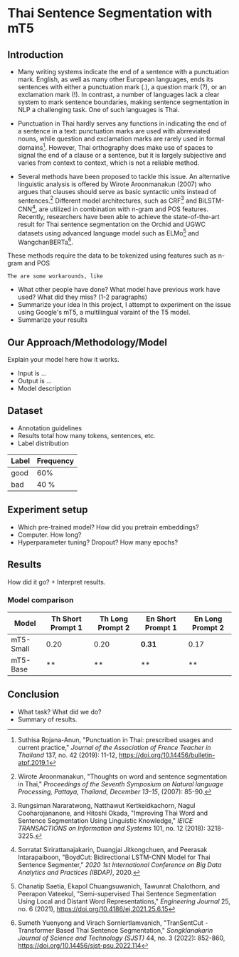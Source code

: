 # Thai Sentence Segmentation with mT5

## Introduction
-  Many writing systems indicate the end of a sentence with a punctuation mark. English, as well as many other European languages, ends its sentences with either a punctuation mark (.), a question mark (?), or an exclamation mark (!). In contrast, a number of languages lack a clear system to mark sentence boundaries, making sentence segmentation in NLP a challenging task. One of such languages is Thai.

- Punctuation in Thai hardly serves any functions in indicating the end of a sentence in a text: punctuation marks are used with abrreviated nouns, while question and exclamation marks are rarely used in formal domains[^1]. However, Thai orthography does make use of spaces to signal the end of a clause or a sentence, but it is largely subjective and varies from context to context, which is not a reliable method.

- Several methods have been proposed to tackle this issue. An alternative linguistic analysis is offered by Wirote Aroonmanakun (2007) who argues that clauses should serve as basic syntactic units instead of sentences.[^2] Different model architectures, such as CRF[^3] and BiLSTM-CNN[^4], are utilized in combination with n-gram and POS features. Recently, researchers have been able to achieve the state-of-the-art result for Thai sentence segmentation on the Orchid and UGWC datasets using advanced language model such as ELMo[^5] and WangchanBERTa[^6].

These methods require the data to be tokenized 
using features such as n-gram and POS
    
    The are some workarounds, like 



- What other people have done? What model have previous work have used? What did they miss?  (1-2 paragraphs)
- Summarize your idea
    In this project, I attempt to experiment on the issue using Google's mT5, a multilingual varaint of the T5 model.
- Summarize your results

## Our Approach/Methodology/Model 
Explain your model here how it works. 

- Input is ... 
- Output is ...
- Model description 

## Dataset 
- Annotation guidelines 
- Results total how many tokens, sentences, etc. 
- Label distribution

| Label | Frequency |
|--------|----------|
| good | 60% |
| bad | 40 % | 

## Experiment setup
- Which pre-trained model? How did you pretrain embeddings? 
- Computer. How long? 
- Hyperparameter tuning? Dropout? How many epochs? 

## Results 
How did it go?  + Interpret results. 

### Model comparison
| Model     | Th Short Prompt 1 | Th Long Prompt 2 | En Short Prompt 1 | En Long Prompt 2 |
|-----------|-------------------|------------------|-------------------|------------------|
| mT5-Small | 0.20              | 0.20             | **0.31**              | 0.17             |
| mT5-Base  | **                | **               | **                | **               |


## Conclusion
- What task? What did we do? 
- Summary of results.


[^1]: Suthisa Rojana-Anun, "Punctuation in Thai: prescribed usages and current practice," *Journal of the Association of Frence Teacher in Thailand* 137, no. 42 (2019): 11-12, https://doi.org/10.14456/bulletin-atpf.2019.1

[^2]: Wirote Aroonmanakun, "Thoughts on word and sentence segmentation in Thai," *Proceedings of the Seventh Symposium on Natural language Processing, Pattaya, Thailand, December 13–15*, (2007): 85-90.

[^3]: Rungsiman Nararatwong, Natthawut Kertkeidkachorn, Nagul Cooharojananone, and Hitoshi Okada, "Improving Thai Word and Sentence Segmentation Using Linguistic Knowledge," *IEICE TRANSACTIONS on Information and Systems* 101, no. 12 (2018): 3218-3225.

[^4]: Sorratat Sirirattanajakarin, Duangjai Jitkongchuen, and Peerasak Intarapaiboon, "BoydCut: Bidirectional LSTM-CNN Model for Thai Sentence Segmenter," *2020 1st International Conference on Big Data Analytics and Practices (IBDAP)*, 2020.

[^5]: Chanatip Saetia, Ekapol Chuangsuwanich, Tawunrat Chalothorn, and Peerapon Vateekul, "Semi-supervised Thai Sentence Segmentation Using Local and Distant Word Representations," *Engineering Journal* 25, no. 6 (2021), https://doi.org/10.4186/ej.2021.25.6.15

[^6]: Sumeth Yuenyong and Virach Sornlertlamvanich, "TranSentCut - Transformer Based Thai Sentence Segmentation," *Songklanakarin Journal of Science and Technology (SJST)* 44, no. 3 (2022): 852-860, https://doi.org/10.14456/sjst-psu.2022.114